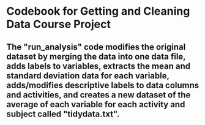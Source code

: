 # Codebook for Getting and Cleaning Data Course Project

## The "run_analysis" code modifies the original dataset by merging the data into one data file, adds labels to variables, extracts the mean and standard deviation data for each variable, adds/modifies descriptive labels to data columns and activities, and creates a new dataset of the average of each variable for each activity and subject called "tidydata.txt".

